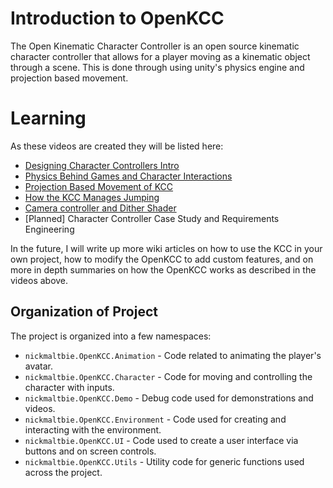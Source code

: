 # Introduction to OpenKCC

The Open Kinematic Character Controller is an open source kinematic character controller that allows for a player moving
as a kinematic object through a scene. This is done through using unity's physics engine and projection based movement.

# Learning

As these videos are created they will be listed here:
* [Designing Character Controllers Intro](https://youtu.be/Hv4CQMCxSWE)
* [Physics Behind Games and Character Interactions](https://youtu.be/rzD-Lm8pOX0)
* [Projection Based Movement of KCC](https://youtu.be/s-99Z_W8bcQ)
* [How the KCC Manages Jumping](https://youtu.be/CGsDdBZa5EM)
* [Camera controller and Dither Shader](https://youtu.be/Zw6qvOOHGC4)
* \[Planned\] Character Controller Case Study and Requirements Engineering

In the future, I will write up more wiki articles on how to use the KCC in your own project, how to modify the OpenKCC
to add custom features, and on more in depth summaries on how the OpenKCC works as described in the videos above.

## Organization of Project

The project is organized into a few namespaces:
* `nickmaltbie.OpenKCC.Animation` - Code related to animating the player's avatar. 
* `nickmaltbie.OpenKCC.Character` - Code for moving and controlling the character with inputs. 
* `nickmaltbie.OpenKCC.Demo` - Debug code used for demonstrations and videos. 
* `nickmaltbie.OpenKCC.Environment` - Code used for creating and interacting with the environment.
* `nickmaltbie.OpenKCC.UI` - Code used to create a user interface via buttons and on screen controls. 
* `nickmaltbie.OpenKCC.Utils` - Utility code for generic functions used across the project.
